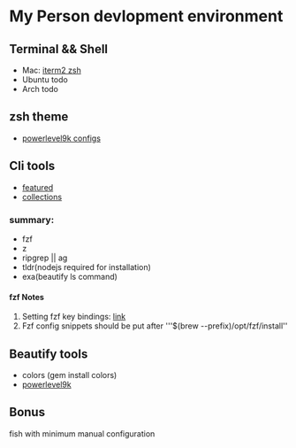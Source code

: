# My Person devlopment environment

## Terminal && Shell

- Mac: [iterm2 zsh](https://blog.biezhi.me/2018/11/build-a-beautiful-mac-terminal-environment.html)
- Ubuntu todo
- Arch todo

## zsh theme

- [powerlevel9k configs](https://github.com/Powerlevel9k/powerlevel9k/wiki/Show-Off-Your-Config#mavams-configuration)

## Cli tools
- [featured](https://www.vimfromscratch.com/articles/awesome-command-line-tools/)
- [collections](https://github.com/agarrharr/awesome-cli-apps#git)

### summary:
- fzf
- z
- ripgrep || ag
- tldr(nodejs required for installation)
- exa(beautify ls command)

#### fzf Notes 
1. Setting fzf key bindings: [link](https://github.com/junegunn/fzf/wiki/Configuring-shell-key-bindings)
2. Fzf config snippets should be put after '''$(brew --prefix)/opt/fzf/install''


## Beautify tools
- colors (gem install colors)
- [powerlevel9k](https://github.com/Powerlevel9k/powerlevel9k/wiki/Show-Off-Your-Config#mavams-configuration)


## Bonus
fish with minimum manual configuration
